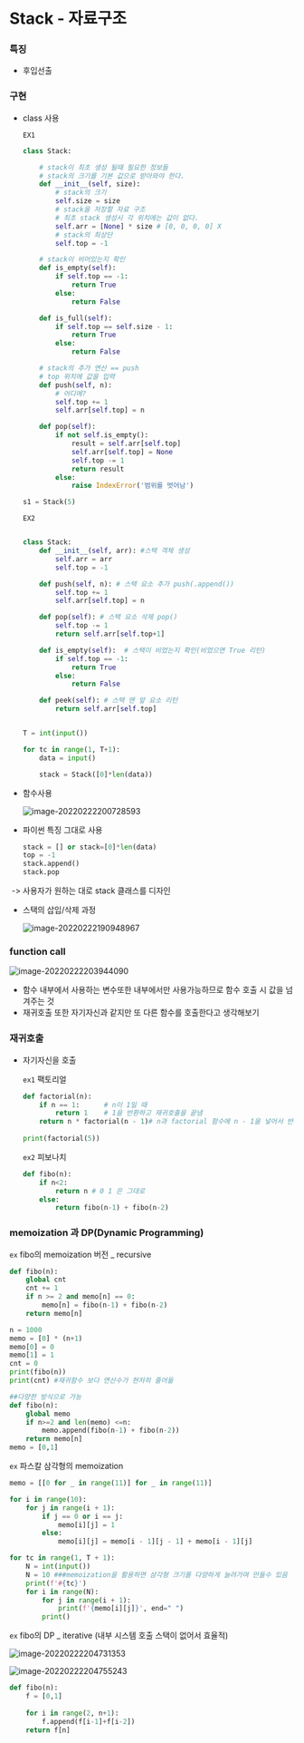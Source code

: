# Stack - 자료구조

### 특징

- 후입선출

### 구현

- class 사용

  `EX1`

  ```python
  class Stack:
  
      # stack이 최초 생성 될때 필요한 정보들
      # stack의 크기를 기본 값으로 받아와야 한다.
      def __init__(self, size):
          # stack의 크기
          self.size = size
          # stack을 저장할 자료 구조
          # 최초 stack 생성시 각 위치에는 값이 없다.
          self.arr = [None] * size # [0, 0, 0, 0] X
          # stack의 최상단
          self.top = -1
  
      # stack이 비어있는지 확인
      def is_empty(self):
          if self.top == -1:
              return True
          else:
              return False
  
      def is_full(self):
          if self.top == self.size - 1:
              return True
          else:
              return False
  
      # stack의 추가 연산 == push
      # top 위치에 값을 입력
      def push(self, n):
          # 어디에?
          self.top += 1
          self.arr[self.top] = n
  
      def pop(self):
          if not self.is_empty():
              result = self.arr[self.top]
              self.arr[self.top] = None
              self.top -= 1
              return result
          else:
              raise IndexError('범위를 벗어남')
  
  s1 = Stack(5)
  ```

  `EX2`

  ```python
  
  class Stack:
      def __init__(self, arr): #스택 객체 생성
          self.arr = arr
          self.top = -1
  
      def push(self, n): # 스택 요소 추가 push(.append())
          self.top += 1
          self.arr[self.top] = n
  
      def pop(self): # 스택 요소 삭제 pop()
          self.top -= 1
          return self.arr[self.top+1]
  
      def is_empty(self):  # 스택이 비었는지 확인(비었으면 True 리턴)
          if self.top == -1:
              return True
          else:
              return False
  
      def peek(self): # 스택 맨 앞 요소 리턴
          return self.arr[self.top]
  
  
  T = int(input())
  
  for tc in range(1, T+1):
      data = input()
  
      stack = Stack([0]*len(data))
  ```

  

- 함수사용

  ![image-20220222200728593](stack.assets/image-20220222200728593.png)

- 파이썬 특징 그대로 사용

  ```python
  stack = [] or stack=[0]*len(data)
  top = -1 
  stack.append()
  stack.pop
  ```

​	-> 사용자가 원하는 대로 stack 클래스를 디자인



- 스택의 삽입/삭제 과정

  ![image-20220222190948967](stack.assets/image-20220222190948967.png)



### function call

![image-20220222203944090](stack.assets/image-20220222203944090.png)

- 함수 내부에서 사용하는 변수또한 내부에서만 사용가능하므로 함수 호출 시  값을 넘겨주는 것
- 재귀호출 또한 자기자신과 같지만 또 다른 함수를 호출한다고 생각해보기



### 재귀호출

- 자기자신을 호출

  `ex1` 팩토리얼

  ```python
  def factorial(n):
      if n == 1:      # n이 1일 때
          return 1    # 1을 반환하고 재귀호출을 끝냄
      return n * factorial(n - 1)# n과 factorial 함수에 n - 1을 넣어서 반환된 값을 곱함
   
  print(factorial(5))
  ```

  `ex2` 피보나치

  ```python
  def fibo(n):
      if n<2:
          return n # 0 1 은 그대로
      else:
          return fibo(n-1) + fibo(n-2)
  ```



### memoization 과 DP(Dynamic Programming)

`ex` fibo의 memoization 버전 _ recursive

```python
def fibo(n):
    global cnt
    cnt += 1
    if n >= 2 and memo[n] == 0:
        memo[n] = fibo(n-1) + fibo(n-2)
    return memo[n]

n = 1000
memo = [0] * (n+1)
memo[0] = 0
memo[1] = 1
cnt = 0
print(fibo(n))
print(cnt) #재귀함수 보다 연산수가 현저히 줄어듦

##다양한 방식으로 가능
def fibo(n):
    global memo
    if n>=2 and len(memo) <=n:
        memo.append(fibo(n-1) + fibo(n-2))
    return memo[n]
memo = [0,1]
```



`ex` 파스칼 삼각형의 memoization

```python
memo = [[0 for _ in range(11)] for _ in range(11)]

for i in range(10):
    for j in range(i + 1):
        if j == 0 or i == j:
            memo[i][j] = 1
        else:
            memo[i][j] = memo[i - 1][j - 1] + memo[i - 1][j]

for tc in range(1, T + 1):
    N = int(input())
    N = 10 ###memoization을 활용하면 삼각형 크기를 다양하게 늘려가며 만들수 있음
    print(f'#{tc}')
    for i in range(N):
        for j in range(i + 1):
            print(f'{memo[i][j]}', end=" ")
        print()
```





`ex` fibo의 DP _ iterative  (내부 시스템 호출 스택이 없어서 효율적)

![image-20220222204731353](stack.assets/image-20220222204731353.png)

![image-20220222204755243](stack.assets/image-20220222204755243.png)

```python
def fibo(n):
    f = [0,1]
    
    for i in range(2, n+1):
        f.append(f[i-1]+f[i-2])
    return f[n]
```

